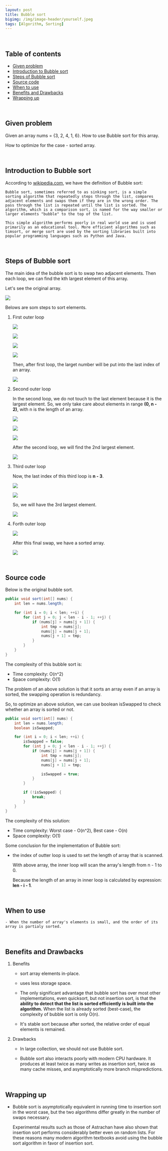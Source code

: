 ```yaml
---
layout: post
title: Bubble sort
bigimg: /img/image-header/yourself.jpeg
tags: [Algorithm, Sorting]
---
```




<br>

## Table of contents
- [Given problem](#given-problem)
- [Introduction to Bubble sort](#introduction-to-bubble-sort)
- [Steps of Bubble sort](#steps-of-bubble-sort)
- [Source code](#source-code)
- [When to use](#when-to-use)
- [Benefits and Drawbacks](#benefits-and-drawbacks)
- [Wrapping up](#wrapping-up)


<br>

## Given problem

Given an array nums = {3, 2, 4, 1, 6}. How to use Bubble sort for this array.

How to optimize for the case - sorted array.


<br>

## Introduction to Bubble sort

According to [wikipedia.com](https://en.wikipedia.org/wiki/Bubble_sort), we have the definition of Bubble sort:

```
Bubble sort, sometimes referred to as sinking sort, is a simple sorting algorithm that repeatedly steps through the list, compares adjacent elements and swaps them if they are in the wrong order. The pass through the list is repeated until the list is sorted. The algorithm, which is a comparison sort, is named for the way smaller or larger elements "bubble" to the top of the list.

This simple algorithm performs poorly in real world use and is used primarily as an educational tool. More efficient algorithms such as timsort, or merge sort are used by the sorting libraries built into popular programming languages such as Python and Java.
```

<br>

## Steps of Bubble sort

The main idea of the bubble sort is to swap two adjacent elements. Then each loop, we can find the kth largest element of this array.

Let's see the original array.

![](../img/Algorithm/sorting/bubble-sort/original-array.png)

Belows are som steps to sort elements.

1. First outer loop

    ![](../img/Algorithm/sorting/bubble-sort/sorted-array-1.png)

    ![](../img/Algorithm/sorting/bubble-sort/sorted-array-2.png)

    ![](../img/Algorithm/sorting/bubble-sort/sorted-array-3.png)

    ![](../img/Algorithm/sorting/bubble-sort/sorted-array-4.png)

    Then, after first loop, the larget number will be put into the last index of an array.

    ![](../img/Algorithm/sorting/bubble-sort/sorted-array-result-first-loop.png)

2. Second outer loop

    In the second loop, we do not touch to the last element because it is the largest element. So, we only take care about elements in range **(0, n - 2)**, with n is the length of an array.

    ![](../img/Algorithm/sorting/bubble-sort/sorted-array-5.png)

    ![](../img/Algorithm/sorting/bubble-sort/sorted-array-6.png)

    ![](../img/Algorithm/sorting/bubble-sort/sorted-array-7.png)

    After the second loop, we will find the 2nd largest element.

    ![](../img/Algorithm/sorting/bubble-sort/sorted-array-result-second-loop.png)

3. Third outer loop

    Now, the last index of this third loop is **n - 3**.

    ![](../img/Algorithm/sorting/bubble-sort/sorted-array-8.png)

    ![](../img/Algorithm/sorting/bubble-sort/sorted-array-9.png)

    So, we will have the 3rd largest element.

    ![](../img/Algorithm/sorting/bubble-sort/sorted-array-result-third-loop.png)

4. Forth outer loop

    ![](../img/Algorithm/sorting/bubble-sort/sorted-array-10.png)

    After this final swap, we have a sorted array.

    ![](../img/Algorithm/sorting/bubble-sort/sorted-array-result-final-loop.png)


<br>

## Source code

Below is the original bubble sort.

```java
public void sort(int[] nums) {
    int len = nums.length;

    for (int i = 0; i < len; ++i) {
        for (int j = 0; j < len - i - 1; ++j) {
            if (nums[j] > nums[j + 1]) {
                int tmp = nums[j];
                nums[j] = nums[j + 1];
                nums[j + 1] = tmp;
            }
        }
    }
}
```

The complexity of this bubble sort is:
- Time complexity: O(n^2)
- Space complexity: O(1)

The problem of an above solution is that it sorts an array even if an array is sorted, the swapping operation is redundancy.

So, to optimize an above solution, we can use boolean isSwapped to check whether an array is sorted or not.

```java
public void sort(int[] nums) {
    int len = nums.length;
    boolean isSwapped;

    for (int i = 0; i < len; ++i) {
        isSwapped = false;
        for (int j = 0; j < len - i - 1; ++j) {
            if (nums[j] > nums[j + 1]) {
                int tmp = nums[j];
                nums[j] = nums[j + 1];
                nums[j + 1] = tmp;

                isSwapped = true;
            }
        }

        if (!isSwapped) {
            break;
        }
    }
}
```

The complexity of this solution:
- Time complexity: Worst case - O(n^2), Best case - O(n)
- Space complexity: O(1)

Some conclusion for the implementation of Bubble sort:
- the index of outter loop is used to set the length of array that is scanned.

    With above array, the inner loop will scan the array's length from n - 1 to 0.

    Because the length of an array in inner loop is calculated by expression: **len - i - 1**.

<br>

## When to use

    - When the number of array's elements is small, and the order of its array is partialy sorted.


<br>

## Benefits and Drawbacks

1. Benefits

    - sort array elements in-place.

    - uses less storage space.

    - The only significant advantage that bubble sort has over most other implementations, even quicksort, but not insertion sort, is that the **ability to detect that the list is sorted efficiently is built into the algorithm.** When the list is already sorted (best-case), the complexity of bubble sort is only O(n).

    - It's stable sort because after sorted, the relative order of equal elements is remained.

2. Drawbacks

    - In large collection, we should not use Bubble sort.

    - Bubble sort also interacts poorly with modern CPU hardware. It produces at least twice as many writes as insertion sort, twice as many cache misses, and asymptotically more branch mispredictions.

<br>

## Wrapping up
- Bubble sort is asymptotically equivalent in running time to insertion sort in the worst case, but the two algorithms differ greatly in the number of swaps necessary.

    Experimental results such as those of Astrachan have also shown that insertion sort performs considerably better even on random lists. For these reasons many modern algorithm textbooks avoid using the bubble sort algorithm in favor of insertion sort.


